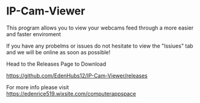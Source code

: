 # IP-Cam-Viewer
This program allows you to view your webcams feed through a more easier and faster enviroment

If you have any probelms or issues do not hesitate to view the "Issiues" tab and we will be online as soon as possible!

Head to the Releases Page to Download 

https://github.com/EdenHubs12/IP-Cam-Viewer/releases

For more info please visit https://edenrice519.wixsite.com/computerappspace


